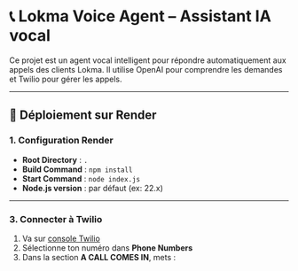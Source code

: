 # 📞 Lokma Voice Agent – Assistant IA vocal

Ce projet est un agent vocal intelligent pour répondre automatiquement aux appels des clients Lokma. Il utilise OpenAI pour comprendre les demandes et Twilio pour gérer les appels.

---

## 🚀 Déploiement sur Render

### 1. Configuration Render

- **Root Directory** : `.`
- **Build Command** : `npm install`
- **Start Command** : `node index.js`
- **Node.js version** : par défaut (ex: 22.x)



---

### 3. Connecter à Twilio

1. Va sur [console Twilio](https://console.twilio.com)
2. Sélectionne ton numéro dans **Phone Numbers**
3. Dans la section **A CALL COMES IN**, mets :

